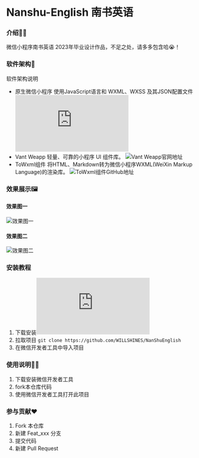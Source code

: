 # Nanshu-English 南书英语

### 介绍👩‍💻
微信小程序南书英语
2023年毕业设计作品，不足之处，请多多包含哈😭！

### 软件架构🚀
软件架构说明
* 原生微信小程序
  使用JavaScript语言和 WXML、WXSS 及其JSON配置文件 ![微信小程序开发文档](https://developers.weixin.qq.com/doc/offiaccount/Getting_Started/Overview.html)
* Vant Weapp 
  轻量、可靠的小程序 UI 组件库。 ![Vant Weapp官网地址](https://vant-contrib.gitee.io/vant-weapp/#/quickstart)
* ToWxml组件 
  将HTML、Markdown转为微信小程序WXML(WeiXin Markup Language)的渲染库。 ![ToWxml组件GitHub地址](https://github.com/sbfkcel/towxml)
### 效果展示🖼️
#### 效果图一
![效果图一](https://github.com/WILLSHINES/NanShuEnglish/blob/master/images/%E6%95%88%E6%9E%9C6.png?raw=true)
#### 效果图二
![效果图二](https://github.com/WILLSHINES/NanShuEnglish/blob/master/images/%E6%95%88%E6%9E%9C5.png?raw=true)
### 安装教程

1. 下载安装![微信开发者工具下载地址](https://developers.weixin.qq.com/miniprogram/dev/devtools/devtools.html)
2. 拉取项目 `git clone https://github.com/WILLSHINES/NanShuEnglish`
3. 在微信开发者工具中导入项目

### 使用说明🧑‍💻

1.  下载安装微信开发者工具
2.  fork本仓库代码
3.  使用微信开发者工具打开此项目

### 参与贡献❤️

1.  Fork 本仓库
2.  新建 Feat_xxx 分支
3.  提交代码
4.  新建 Pull Request

